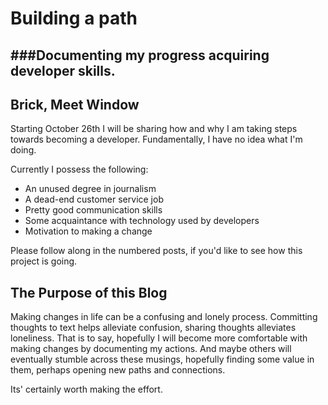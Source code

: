 # Building a path
###Documenting my progress acquiring developer skills.
---
## Brick, Meet Window
Starting October 26th I will be sharing how and why I am taking steps towards becoming a developer.
Fundamentally, I have no idea what I'm doing.

Currently I possess the following:
- An unused degree in journalism
- A dead-end customer service job
- Pretty good communication skills
- Some acquaintance with technology used by developers
- Motivation to making a change

Please follow along in the numbered posts, if you'd like to see how this project is going.

## The Purpose of this Blog
Making changes in life can be a confusing and lonely process.
Committing thoughts to text helps alleviate confusion, sharing thoughts alleviates loneliness. That is to say, hopefully I will become more comfortable with making changes by documenting my actions. And maybe others will eventually stumble across these musings, hopefully finding some value in them, perhaps opening new paths and connections.

Its' certainly worth making the effort.
